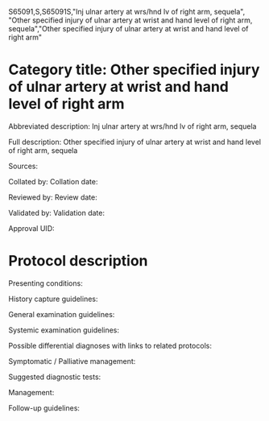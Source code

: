 S65091,S,S65091S,"Inj ulnar artery at wrs/hnd lv of right arm, sequela", "Other specified injury of ulnar artery at wrist and hand level of right arm, sequela","Other specified injury of ulnar artery at wrist and hand level of right arm"
# Category title: Other specified injury of ulnar artery at wrist and hand level of right arm

Abbreviated description: Inj ulnar artery at wrs/hnd lv of right arm, sequela

Full description: Other specified injury of ulnar artery at wrist and hand level of right arm, sequela

Sources:

Collated by:
Collation date:

Reviewed by:
Review date:

Validated by:
Validation date:

Approval UID:

# Protocol description

Presenting conditions:

History capture guidelines:

General examination guidelines:

Systemic examination guidelines:

Possible differential diagnoses with links to related protocols:

Symptomatic / Palliative management:

Suggested diagnostic tests:

Management:

Follow-up guidelines:
